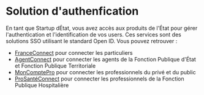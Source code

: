# Solution d'authenfication

En tant que Startup dÉtat, vous avez accès aux produits de l'État pour gérer l'authentication et l'identification de vos users. Ces services sont des solutions SSO utilisant le standard Open ID. Vous pouvez retrouver :

* [FranceConnect](https://franceconnect.gouv.fr/partenaires) pour connecter les particuliers
* [AgentConnect](https://agentconnect.gouv.fr/) pour connecter les agents de la Fonction Publique d'État et Fonction Publique Territoriale
* [MonComptePro](https://moncomptepro.beta.gouv.fr/partenaire) pour connecter les professionnels du privé et du public
* [ProSantéConnect](https://industriels.esante.gouv.fr/produits-et-services/pro-sante-connect) pour connecter les professionnels de la Fonction Publique Hospitalière
